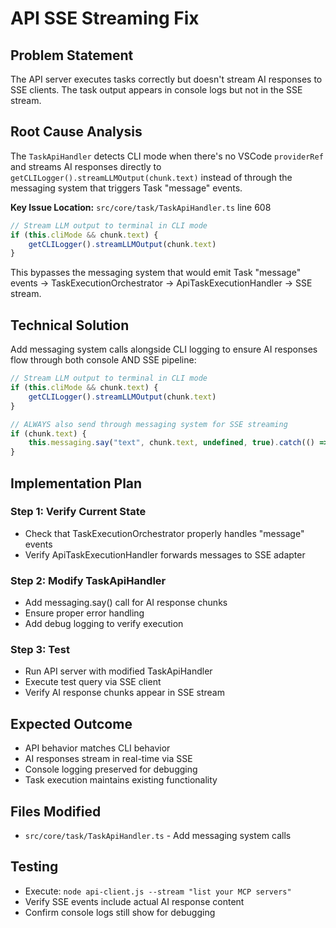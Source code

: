 # API SSE Streaming Fix

## Problem Statement

The API server executes tasks correctly but doesn't stream AI responses to SSE clients. The task output appears in console logs but not in the SSE stream.

## Root Cause Analysis

The `TaskApiHandler` detects CLI mode when there's no VSCode `providerRef` and streams AI responses directly to `getCLILogger().streamLLMOutput(chunk.text)` instead of through the messaging system that triggers Task "message" events.

**Key Issue Location:** `src/core/task/TaskApiHandler.ts` line 608

```typescript
// Stream LLM output to terminal in CLI mode
if (this.cliMode && chunk.text) {
	getCLILogger().streamLLMOutput(chunk.text)
}
```

This bypasses the messaging system that would emit Task "message" events → TaskExecutionOrchestrator → ApiTaskExecutionHandler → SSE stream.

## Technical Solution

Add messaging system calls alongside CLI logging to ensure AI responses flow through both console AND SSE pipeline:

```typescript
// Stream LLM output to terminal in CLI mode
if (this.cliMode && chunk.text) {
	getCLILogger().streamLLMOutput(chunk.text)
}

// ALWAYS also send through messaging system for SSE streaming
if (chunk.text) {
	this.messaging.say("text", chunk.text, undefined, true).catch(() => {})
}
```

## Implementation Plan

### Step 1: Verify Current State

- Check that TaskExecutionOrchestrator properly handles "message" events
- Verify ApiTaskExecutionHandler forwards messages to SSE adapter

### Step 2: Modify TaskApiHandler

- Add messaging.say() call for AI response chunks
- Ensure proper error handling
- Add debug logging to verify execution

### Step 3: Test

- Run API server with modified TaskApiHandler
- Execute test query via SSE client
- Verify AI response chunks appear in SSE stream

## Expected Outcome

- API behavior matches CLI behavior
- AI responses stream in real-time via SSE
- Console logging preserved for debugging
- Task execution maintains existing functionality

## Files Modified

- `src/core/task/TaskApiHandler.ts` - Add messaging system calls

## Testing

- Execute: `node api-client.js --stream "list your MCP servers"`
- Verify SSE events include actual AI response content
- Confirm console logs still show for debugging
